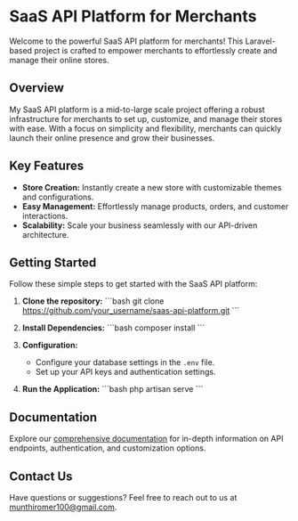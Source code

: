 # SaaS API Platform for Merchants

Welcome to the powerful SaaS API platform for merchants! This Laravel-based project is crafted to empower merchants to effortlessly create and manage their online stores.

## Overview

My SaaS API platform is a mid-to-large scale project offering a robust infrastructure for merchants to set up, customize, and manage their stores with ease. With a focus on simplicity and flexibility, merchants can quickly launch their online presence and grow their businesses.

## Key Features

- **Store Creation:** Instantly create a new store with customizable themes and configurations.
- **Easy Management:** Effortlessly manage products, orders, and customer interactions.
- **Scalability:** Scale your business seamlessly with our API-driven architecture.

## Getting Started

Follow these simple steps to get started with the SaaS API platform:

1. **Clone the repository:**
   \`\`\`bash
   git clone https://github.com/your_username/saas-api-platform.git
   \`\`\`

2. **Install Dependencies:**
   \`\`\`bash
   composer install
   \`\`\`

3. **Configuration:**
   - Configure your database settings in the `.env` file.
   - Set up your API keys and authentication settings.

4. **Run the Application:**
   \`\`\`bash
   php artisan serve
   \`\`\`

## Documentation

Explore our [comprehensive documentation](link_to_docs) for in-depth information on API endpoints, authentication, and customization options.

## Contact Us

Have questions or suggestions? Feel free to reach out to us at [munthiromer100@gmail.com](mailto:munthiromer100@gmail.com).
